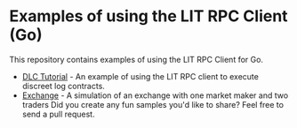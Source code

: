 # Examples of using the LIT RPC Client (Go)

This repository contains examples of using the LIT RPC Client for Go.

* [DLC Tutorial](dlctutorial/) - An example of using the LIT RPC client to execute discreet log contracts.
* [Exchange](exchange/) - A simulation of an exchange with one market maker and two traders
Did you create any fun samples you'd like to share? Feel free to send a pull request.
